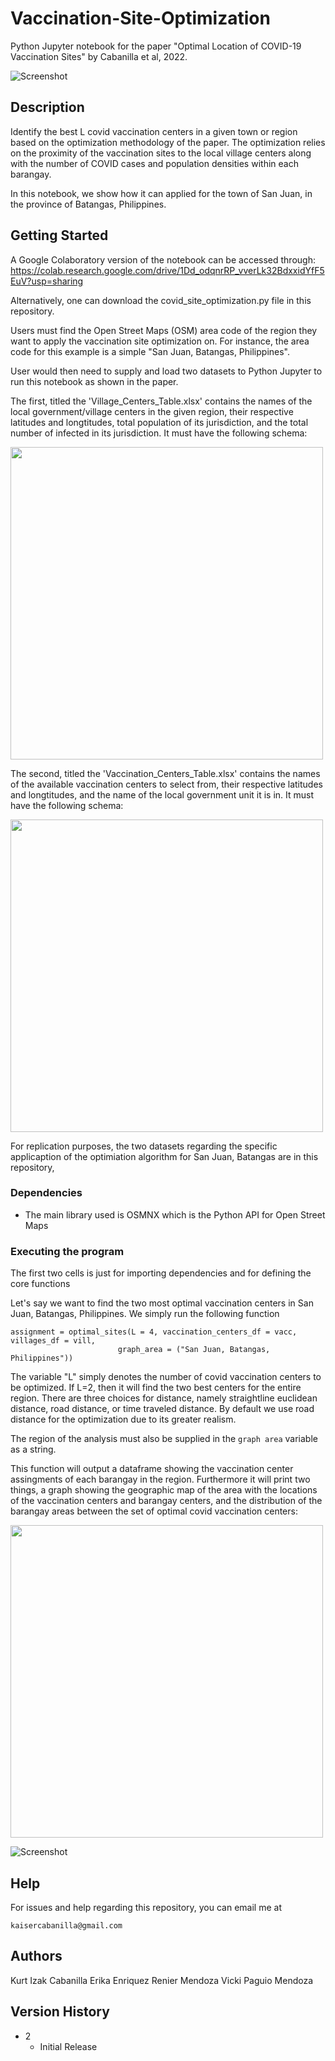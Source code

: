 # Vaccination-Site-Optimization
Python Jupyter notebook for the paper "Optimal Location of COVID-19 Vaccination Sites" by Cabanilla et al, 2022.

![Screenshot](wow.png)
## Description

Identify the best L covid vaccination centers in a given town or region based on the optimization methodology of the paper.  The optimization relies on the proximity of the vaccination sites to the local village centers along with the number of COVID cases and population densities within each barangay.

In this notebook, we show how it can applied for the town of San Juan, in the province of Batangas, Philippines. 

## Getting Started 

A Google Colaboratory version of the notebook can be accessed through:
https://colab.research.google.com/drive/1Dd_odqnrRP_vverLk32BdxxidYfF5EuV?usp=sharing

Alternatively, one can download the covid_site_optimization.py file in this repository.

Users must find the Open Street Maps (OSM) area code of the region they want to apply the vaccination site optimization on.  For instance, the area code for this example is a simple "San Juan, Batangas, Philippines".

User would then need to supply and load two datasets to Python Jupyter to run this notebook as shown in the paper.  

The first, titled the 'Village_Centers_Table.xlsx' contains the names of the local government/village centers in the given region, their respective latitudes and longtitudes, total population of its jurisdiction, and the total number of infected in its jurisdiction.  It must have the following schema:

[<img src="Barangay_Centers_Table.png" width="500"/>](Village_Centers_Table.png)

The second, titled the 'Vaccination_Centers_Table.xlsx' contains the names of the available vaccination centers to select from, their respective latitudes and longtitudes, and the name of the local government unit it is in.  It must have the following schema:

[<img src="Vaccination_Centers_Table.png" width="500"/>](Vaccination_Centers_Table.png)

For replication purposes, the two datasets regarding the specific applicaption of the optimiation algorithm for San Juan, Batangas are in this repository,
### Dependencies

* The main library used is OSMNX which is the Python API for Open Street Maps

### Executing the program
The first two cells is just for importing dependencies and for defining the core functions

Let's say we want to find the two most optimal vaccination centers in San Juan, Batangas, Philippines.  We simply run the following function
```
assignment = optimal_sites(L = 4, vaccination_centers_df = vacc, villages_df = vill,
                        graph_area = ("San Juan, Batangas, Philippines"))
```
The variable "L" simply denotes the number of covid vaccination centers to be optimized.  If L=2, then it will find the two best centers for the entire region.  There are three choices for distance, namely straightline euclidean distance, road distance, or time traveled distance.  By default we use road distance for the optimization due to its greater realism.

The region of the analysis must also be supplied in the ```graph area``` variable as a string.

This function will output a dataframe showing the vaccination center assingments of each barangay in the region.  Furthermore it will print two things, a graph showing the geographic map of the area with the locations of the vaccination centers and barangay centers, and the distribution of the barangay areas between the set of optimal covid vaccination centers:


[<img src="output.png" width="500"/>](output.png)

![Screenshot](2sites_white.png)


## Help

For issues and help regarding this repository, you can email me at
```
kaisercabanilla@gmail.com
```



## Authors
Kurt Izak Cabanilla
Erika Enriquez
Renier Mendoza
Vicki Paguio Mendoza

## Version History
* 2
    * Initial Release

